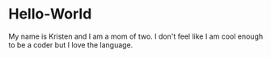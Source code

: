 # Hello-World
My name is Kristen and I am a mom of two. I don't feel like I am cool enough to be a coder but I love the language.

